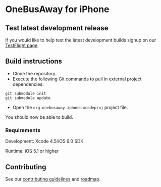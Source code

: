 # OneBusAway for iPhone

## Test latest development release

If you would like to help test the latest development builds signup on our [TestFlight page](http://tflig.ht/1ac8oEg).

## Build instructions

* Clone the repository.
* Execute the following Git commands to pull in external project dependencies:

~~~
git submodule init
git submodule update
~~~

* Open the `org.onebusaway.iphone.xcodeproj` project file.

You should now be able to build.

### Requirements

Development: Xcode 4.5/iOS 6.0 SDK

Runtime: iOS 5.1 or higher

## Contributing

See our [contributing guidelines](CONTRIBUTING.md) and [roadmap](ROADMAP.md).
